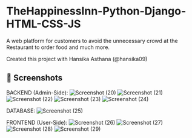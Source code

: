 # TheHappinessInn-Python-Django-HTML-CSS-JS
A web platform for customers to avoid the unnecessary crowd at the Restaurant to order food and much more.

Created this project with Hansika Asthana (@hansika09)


## 📸 Screenshots

BACKEND (Admin-Side):
![Screenshot (20)](https://user-images.githubusercontent.com/56352064/170868657-d9019156-6786-4212-8e15-e7662fdb187f.png)
![Screenshot (21)](https://user-images.githubusercontent.com/56352064/170868686-3e3de4ee-c33f-4cc9-ab67-e3246acf032e.png)
![Screenshot (22)](https://user-images.githubusercontent.com/56352064/170868689-c7b23fdc-7237-44d0-b874-1d6080dbfb8e.png)
![Screenshot (23)](https://user-images.githubusercontent.com/56352064/170868691-e6d2e010-4304-4055-aab0-d6ae86bc38bb.png)
![Screenshot (24)](https://user-images.githubusercontent.com/56352064/170868694-ebf83130-8f83-4596-963b-44bb3da8977e.png)

DATABASE:
![Screenshot (25)](https://user-images.githubusercontent.com/56352064/170868723-1e09d4ba-60cf-43cb-ab87-33c96957fcd1.png)

FRONTEND (User-Side):
![Screenshot (26)](https://user-images.githubusercontent.com/56352064/170868740-307f0de2-5417-4087-b070-b2b19847bb91.png)
![Screenshot (27)](https://user-images.githubusercontent.com/56352064/170868742-e8180a39-5fc5-4ce1-bb8a-d59e59d85e74.png)
![Screenshot (28)](https://user-images.githubusercontent.com/56352064/170868751-ff388f5d-e378-44eb-ada7-635b9d3078f0.png)
![Screenshot (29)](https://user-images.githubusercontent.com/56352064/170868752-5400a3cd-7b16-4a82-a944-1fe1647e7524.png)
